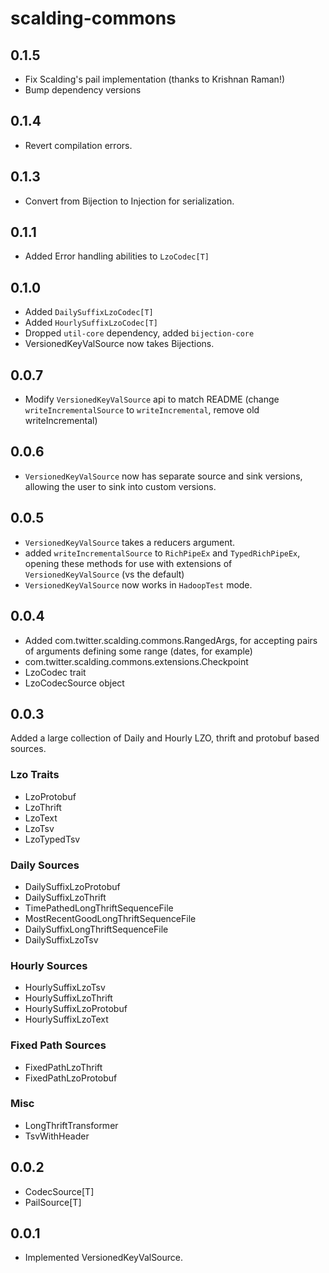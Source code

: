 # scalding-commons #

## 0.1.5

* Fix Scalding's pail implementation (thanks to Krishnan Raman!)
* Bump dependency versions

## 0.1.4

* Revert compilation errors.

## 0.1.3

* Convert from Bijection to Injection for serialization.

## 0.1.1

* Added Error handling abilities to `LzoCodec[T]`

## 0.1.0

* Added `DailySuffixLzoCodec[T]`
* Added `HourlySuffixLzoCodec[T]`
* Dropped `util-core` dependency, added `bijection-core`
* VersionedKeyValSource now takes Bijections.

## 0.0.7

* Modify `VersionedKeyValSource` api to match README (change `writeIncrementalSource` to `writeIncremental`, remove old writeIncremental)

## 0.0.6

* `VersionedKeyValSource` now has separate source and sink versions, allowing the user to sink into custom versions.

## 0.0.5

* `VersionedKeyValSource` takes a reducers argument.
* added `writeIncrementalSource` to `RichPipeEx` and `TypedRichPipeEx`, opening these methods for use with extensions of `VersionedKeyValSource` (vs the default)
* `VersionedKeyValSource` now works in `HadoopTest` mode.

## 0.0.4

* Added com.twitter.scalding.commons.RangedArgs, for accepting pairs of arguments defining some range (dates, for example)
* com.twitter.scalding.commons.extensions.Checkpoint
* LzoCodec trait
* LzoCodecSource object

## 0.0.3

Added a large collection of Daily and Hourly LZO, thrift and protobuf based sources.

### Lzo Traits

* LzoProtobuf
* LzoThrift
* LzoText
* LzoTsv
* LzoTypedTsv

### Daily Sources

* DailySuffixLzoProtobuf
* DailySuffixLzoThrift
* TimePathedLongThriftSequenceFile
* MostRecentGoodLongThriftSequenceFile
* DailySuffixLongThriftSequenceFile
* DailySuffixLzoTsv

### Hourly Sources

* HourlySuffixLzoTsv
* HourlySuffixLzoThrift
* HourlySuffixLzoProtobuf
* HourlySuffixLzoText

### Fixed Path Sources

* FixedPathLzoThrift
* FixedPathLzoProtobuf

### Misc

* LongThriftTransformer
* TsvWithHeader

## 0.0.2

* CodecSource[T]
* PailSource[T]

## 0.0.1

* Implemented VersionedKeyValSource.
